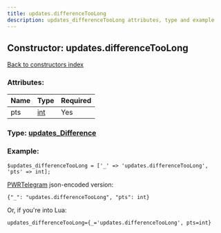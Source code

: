 ```yaml
---
title: updates.differenceTooLong
description: updates_differenceTooLong attributes, type and example
---
```

## Constructor: updates.differenceTooLong  
[Back to constructors index](index.md)



### Attributes:

| Name     |    Type       | Required |
|----------|---------------|----------|
|pts|[int](../types/int.md) | Yes|



### Type: [updates\_Difference](../types/updates_Difference.md)


### Example:

```
$updates_differenceTooLong = ['_' => 'updates.differenceTooLong', 'pts' => int];
```  

[PWRTelegram](https://pwrtelegram.xyz) json-encoded version:

```
{"_": "updates.differenceTooLong", "pts": int}
```


Or, if you're into Lua:  


```
updates_differenceTooLong={_='updates.differenceTooLong', pts=int}

```


